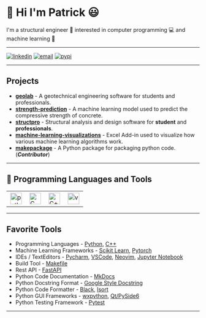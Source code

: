 # :wave: Hi I'm Patrick :smiley:

I'm a structural engineer :construction: interested in computer programming :computer: and machine learning :robot:

---

[![linkedin](https://img.shields.io/badge/-Linkedin-blue?style=flat-square&logo=linkedin)](https://www.linkedin.com/in/patrickboateng/)
[![email](https://img.shields.io/badge/-Email-red?style=flat-square&logo=gmail&logoColor=white)](mailto:boatengpato.pb@gmail.com)
[![pypi](https://img.shields.io/badge/PyPi-Pato546-blue?style=flat-square&logo=pypi&logoColor=white)](https://pypi.org/user/Pato546/)

---

## Projects

- [**geolab**](https://github.com/patrickboateng/geolab) - A geotechnical engineering software for students and professionals.
- [**strength-prediction**](https://github.com/patrickboateng/strength-prediction) - A machine learning model used to predict the compressive strength of concrete.
- [**structpro**](https://github.com/patrickboateng/structpro) - Structural analysis and design software for **student** and **professionals**.
- [**machine-learning-visualizations**](https://github.com/patrickboateng/machine-learning-visualization) - Excel Add-in used to visualize how various machine learning algorithms work.
- [**makepackage**](https://github.com/patrickboateng/makepackage) - A Python package for packaging python code. (_**Contributor**_)

---

## 🧰 Programming Languages and Tools

<table>
  <tr>
      <td>
        <img style="padding:2px" alt="python" width=30 src="https://cdn.jsdelivr.net/gh/devicons/devicon/icons/python/python-original.svg" />
      </td>
      <td>
        <img style="padding:2px" alt="C" width=30 src="https://cdn.jsdelivr.net/gh/devicons/devicon/icons/c/c-original.svg" />
      <td>
        <img style="padding:2px" alt="C++" width=30 src="https://cdn.jsdelivr.net/gh/devicons/devicon/icons/cplusplus/cplusplus-original.svg" />
      </td>
      </td>
      <td>
        <img style="padding:2px" alt="vs-code" width=30 src="https://cdn.jsdelivr.net/gh/devicons/devicon/icons/pytorch/pytorch-original.svg" />     
      </td>
    </tr>
</table>

---

## Favorite Tools

- Programming Languages - [Python](https://www.python.org/), [C++](https://www.isocpp.org)
- Machine Learning Frameworks - [Scikit Learn](https://scikit-learn.org/), [Pytorch](https://pytorch.org/)
- IDEs / TextEditors - [Pycharm](https://www.jetbrains.com/pycharm/), [VSCode](https://code.visualstudio.com/), [Neovim](https://neovim.io/), [Jupyter Notebook](https://jupyter.org/)
- Build Tool - [Makefile](https://gnu.org/software/make)
- Rest API - [FastAPI](https://fastapi.tiangolo.com/)
- Python Code Documentation - [MkDocs](https://www.mkdocs.org/getting-started/)
- Python Docstring Format - [Google Style Docstring](https://google.github.io/styleguide/pyguide.html)
- Python Code Formatter - [Black](https://black.readthedocs.io/en/stable/), [Isort](https://pycqa.github.io/isort)
- Python GUI Frameworks - [wxpython](https://wxpython.org), [Qt/PySide6](https://wiki.qt.io/Qt_for_Python)
- Python Testing Framework - [Pytest](https://pytest.org)

---

<!--
  Themes Available
  ================
  dark, radical, merko, gruvbox, tokyonight, onedark, cobalt, synthwave, highcontrast, dracula
-->
